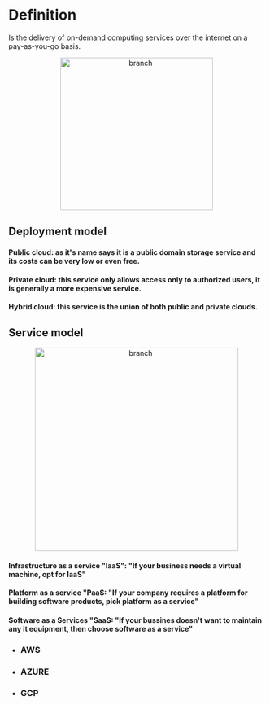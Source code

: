 

# Definition
Is the delivery of on-demand computing services over the internet on a pay-as-you-go basis.

<div>
<p style = 'text-align:center;'>
<img src="https://contents.bebee.com/users/id/q9A9P615ae382427a8/article/edge-computing-vs-cloud-computing-qzAxQJtYTccB/zj9eI.png" alt="branch" width="300px">

## Deployment model 
#### Public cloud: as it's name says it is a public domain storage service and its costs can be very low or even free.

#### Private cloud: this service only allows access only to authorized users, it is generally a more expensive service.

#### Hybrid cloud: this service is the union of both public and private clouds.

## Service model 

<div>
<p style = 'text-align:center;'>
<img src="https://comparacloud.com/wp-content/uploads/2019/09/saas-vs-paas-vs-iaas.jpg" alt="branch" width="400px">

#### Infrastructure as a service "IaaS": "If your business needs a virtual machine, opt for IaaS"
#### Platform as a service "PaaS: "If your company requires a platform for building software products, pick platform as a service"
#### Software as a Services "SaaS: "If your bussines doesn't want to maintain any it equipment, then choose software as a service"

* ### AWS
* ### AZURE
* ### GCP


